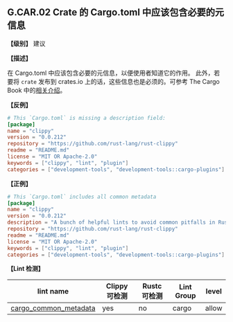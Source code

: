 ## G.CAR.02 Crate 的 Cargo.toml 中应该包含必要的元信息

**【级别】** 建议

**【描述】**

在 Cargo.toml 中应该包含必要的元信息，以便使用者知道它的作用。
此外，若要将 `crate` 发布到 crates.io 上的话，这些信息也是必须的。可参考 The Cargo Book 中的[相关介绍](https://doc.rust-lang.org/cargo/reference/manifest.html)。

**【反例】**

```toml
# This `Cargo.toml` is missing a description field:
[package]
name = "clippy"
version = "0.0.212"
repository = "https://github.com/rust-lang/rust-clippy"
readme = "README.md"
license = "MIT OR Apache-2.0"
keywords = ["clippy", "lint", "plugin"]
categories = ["development-tools", "development-tools::cargo-plugins"]
```

**【正例】**

```toml
# This `Cargo.toml` includes all common metadata
[package]
name = "clippy"
version = "0.0.212"
description = "A bunch of helpful lints to avoid common pitfalls in Rust"
repository = "https://github.com/rust-lang/rust-clippy"
readme = "README.md"
license = "MIT OR Apache-2.0"
keywords = ["clippy", "lint", "plugin"]
categories = ["development-tools", "development-tools::cargo-plugins"]
```

**【Lint 检测】**

| lint name                                                    | Clippy 可检测 | Rustc 可检测 | Lint Group | level |
| ------------------------------------------------------------ | ------------- | ------------ | ---------- | ----- |
| [cargo_common_metadata](https://rust-lang.github.io/rust-clippy/master/#cargo_common_metadata) | yes           | no           | cargo      | allow |
